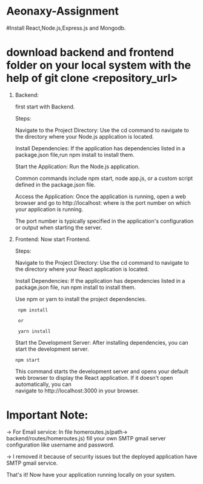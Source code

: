 # Aeonaxy-Assignment
#Install React,Node.js,Express.js and Mongodb.

# download backend and frontend folder on your local system with the help of  git clone <repository_url>

1. Backend:
   
   first start with Backend.
   
   Steps:
   
   Navigate to the Project Directory: Use the cd command to navigate to the directory where your Node.js application is located.
  
   Install Dependencies: If the application has dependencies listed in a package.json file,run npm install to install them.
  
   Start the Application: Run the Node.js application.

   Common commands include npm start, node app.js, or a custom script defined in the package.json file.
  
   Access the Application: Once the application is running, open a web browser and go to http://localhost:<port> where <port> is the port number on which your 
   application is running.

   The port number is typically specified in the application's configuration or output when starting the server.

3. Frontend:
   Now start Frontend.
   
   Steps:
   
   Navigate to the Project Directory: Use the cd command to navigate to the directory where your React application is located.
  
   Install Dependencies: If the application has dependencies listed in a package.json file, run npm install to install them.
   
     Use npm or yarn to install the project dependencies.
   
        npm install
   
        or
   
        yarn install
   
   Start the Development Server: After installing dependencies, you can start the development server.
   
       npm start
   
   This command starts the development server and opens your default web browser to display the React application. If it doesn't open automatically, you can   
   navigate to http://localhost:3000 in your browser.


# Important Note:

->  For Email service: In file homeroutes.js(path-> backend/routes/homeroutes.js) fill your own SMTP gmail server configuration like username and password.

-> I removed it because of security issues but the deployed application have SMTP gmail service.


That's it! Now have your application running locally on your system.
